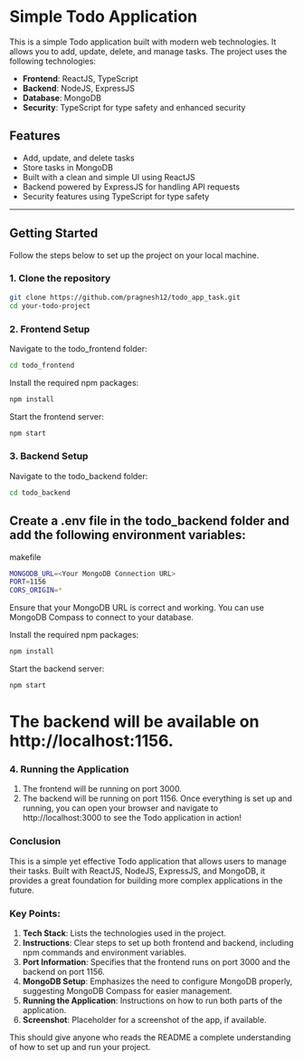 # Simple Todo Application

This is a simple Todo application built with modern web technologies. It allows you to add, update, delete, and manage tasks. The project uses the following technologies:

- **Frontend**: ReactJS, TypeScript
- **Backend**: NodeJS, ExpressJS
- **Database**: MongoDB
- **Security**: TypeScript for type safety and enhanced security

## Features

- Add, update, and delete tasks
- Store tasks in MongoDB
- Built with a clean and simple UI using ReactJS
- Backend powered by ExpressJS for handling API requests
- Security features using TypeScript for type safety

---

## Getting Started

Follow the steps below to set up the project on your local machine.

### 1. Clone the repository

```bash
git clone https://github.com/pragnesh12/todo_app_task.git
cd your-todo-project
```

### 2. Frontend Setup
Navigate to the todo_frontend folder:
```bash
cd todo_frontend
```
Install the required npm packages:
```bash
npm install
```
Start the frontend server:
```bash 
npm start
```


### 3. Backend Setup
Navigate to the todo_backend folder:
```bash
cd todo_backend
```

## Create a .env file in the todo_backend folder and add the following environment variables:
makefile
```bash
MONGODB_URL=<Your MongoDB Connection URL>
PORT=1156
CORS_ORIGIN=*
```
Ensure that your MongoDB URL is correct and working. You can use MongoDB Compass to connect to your database.

Install the required npm packages:
```bash
npm install
```
Start the backend server:
```bash
npm start  
```
# The backend will be available on http://localhost:1156.

### 4. Running the Application
1. The frontend will be running on port 3000.
2. The backend will be running on port 1156.
Once everything is set up and running, you can open your browser and navigate to http://localhost:3000 to see the Todo application in action!

### Conclusion
This is a simple yet effective Todo application that allows users to manage their tasks. Built with ReactJS, NodeJS, ExpressJS, and MongoDB, it provides a great foundation for building more complex applications in the future.


### Key Points:
1. **Tech Stack**: Lists the technologies used in the project.
2. **Instructions**: Clear steps to set up both frontend and backend, including npm commands and environment variables.
3. **Port Information**: Specifies that the frontend runs on port 3000 and the backend on port 1156.
4. **MongoDB Setup**: Emphasizes the need to configure MongoDB properly, suggesting MongoDB Compass for easier management.
5. **Running the Application**: Instructions on how to run both parts of the application.
6. **Screenshot**: Placeholder for a screenshot of the app, if available.

This should give anyone who reads the README a complete understanding of how to set up and run your project.

